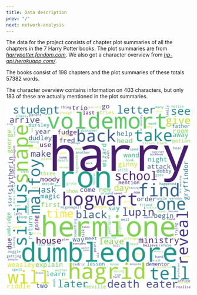 ```yaml
---
title: Data description
prev: "/"
next: network-analysis
---
```


The data for the project consists of chapter plot summaries of all the chapters in the 7 Harry Potter books. The plot summaries are from [*harrypotter.fandom.com*](https://harrypotter.fandom.com/wiki/Main_Page). We also got a character overview from [*hp-api.herokuapp.com/*](*https://hp-api.herokuapp.com/*). 

The books consist of 198 chapters and the plot summaries of these totals 57382 words.

The character overview contains information on 403 characters, but only 183 of these are actually mentioned in the plot summaries.

<img src="/images/full_word_cloud.png" width="600" />

